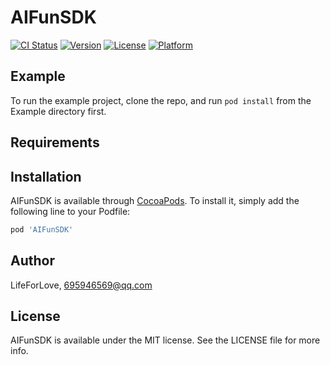 # AIFunSDK

[![CI Status](https://img.shields.io/travis/LifeForLove/AIFunSDK.svg?style=flat)](https://travis-ci.org/LifeForLove/AIFunSDK)
[![Version](https://img.shields.io/cocoapods/v/AIFunSDK.svg?style=flat)](https://cocoapods.org/pods/AIFunSDK)
[![License](https://img.shields.io/cocoapods/l/AIFunSDK.svg?style=flat)](https://cocoapods.org/pods/AIFunSDK)
[![Platform](https://img.shields.io/cocoapods/p/AIFunSDK.svg?style=flat)](https://cocoapods.org/pods/AIFunSDK)

## Example

To run the example project, clone the repo, and run `pod install` from the Example directory first.

## Requirements

## Installation

AIFunSDK is available through [CocoaPods](https://cocoapods.org). To install
it, simply add the following line to your Podfile:

```ruby
pod 'AIFunSDK'
```

## Author

LifeForLove, 695946569@qq.com

## License

AIFunSDK is available under the MIT license. See the LICENSE file for more info.
